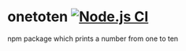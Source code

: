 # onetoten [![Node.js CI](https://github.com/therufa/onetoten/actions/workflows/node.js.yml/badge.svg?branch=main)](https://github.com/therufa/onetoten/actions/workflows/node.js.yml)
npm package which prints a number from one to ten

